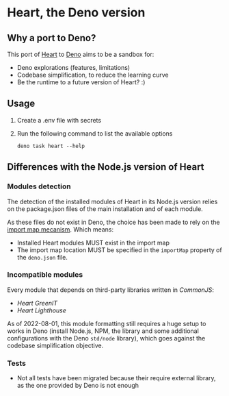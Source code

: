 # Heart, the Deno version

## Why a port to Deno?

This port of [Heart](https://heart.fabernovel.com/) to
[Deno](https://deno.land/) aims to be a sandbox for:

- Deno explorations (features, limitations)
- Codebase simplification, to reduce the learning curve
- Be the runtime to a future version of Heart? :)

## Usage

1. Create a .env file with secrets
2. Run the following command to list the available options

   ```shell
   deno task heart --help
   ```

## Differences with the Node.js version of Heart

### Modules detection

The detection of the installed modules of Heart in its Node.js version relies on
the package.json files of the main installation and of each module.

As these files do not exist in Deno, the choice has been made to rely on the
[import map mecanism](https://deno.land/manual/linking_to_external_code/import_maps).
Which means:

- Installed Heart modules MUST exist in the import map
- The import map location MUST be specified in the `importMap` property of the
  `deno.json` file.

### Incompatible modules

Every module that depends on third-party libraries written in _CommonJS_:

- _Heart GreenIT_
- _Heart Lighthouse_

As of 2022-08-01, this module formatting still requires a huge setup to works in
Deno (install Node.js, NPM, the library and some additional configurations with
the Deno `std/node` library), which goes against the codebase simplification
objective.

### Tests

- Not all tests have been migrated because their require external library, as
  the one provided by Deno is not enough
